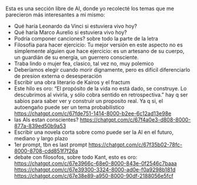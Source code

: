 Esta es una sección libre de AI, donde yo recolecté los temas que me parecieron más interesantes a mi mismo:

* Qué haría Leonardo da Vinci si estuviera vivo hoy?
* Qué haría Marco Aurelio si estuviera vivo hoy?
* Podría componer canciones? sobre todo la parte de la letra
* Filosofía para hacer ejercicio:
    Tu mejor versión en este aspecto no es simplemente alguien que hace ejercicio:
    es un artesano de su cuerpo, un guardián de su energía, un guerrero consciente.
* Traba lindo o mujer fea, clasico, tal vez no, muy polemico
* Deberíamos elegir cuando morir dignamente, pero es difícil diferenciarlo de presion externa o desesperación
* Escribir una obra literario de Kairos y el fractum
* Este hilo es oro:
    “El propósito de la vida no está dado, se construye. Lo descubrimos al vivirla, y sólo cobra sentido en retrospectiva.”
    hay q ser sabios para saber ver y construir un proposito real. Ya q si, el autoengaño puede ser un tema probabilistico
    https://chatgpt.com/c/67fde751-1414-8000-b2ee-6c12ad13e98e
* las AIs estan conscientes?
    https://chatgpt.com/c/67f4a0e3-d808-8000-877a-839ed50b9a53
* Escribir una novela corta sobre como puede ser la AI en el futuro, mediano y largo plazo
* 1er prompt, tbn es last prompt
    https://chatgpt.com/c/67f35b02-78fc-8000-8708-cdd851f7f26a
* debate con filosofos, sobre todo Kant, esto es oro:
    https://chatgpt.com/c/67e3966c-68e0-8000-843e-0f2546c7baaa
    https://chatgpt.com/c/67e39300-3324-8000-ad0e-f0a9298b181d
    https://chatgpt.com/c/67e38e89-a950-8000-90df-2188056e5fcf
